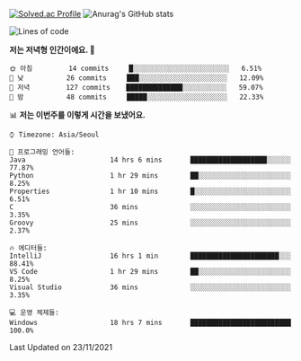 

<!--
**PungwonLee/PungwonLee** is a ✨ _special_ ✨ repository because its `README.md` (this file) appears on your GitHub profile.

Here are some ideas to get you started:

- 🔭 I’m currently working on ...
- 🌱 I’m currently learning ...
- 👯 I’m looking to collaborate on ...
- 🤔 I’m looking for help with ...
- 💬 Ask me about ...
- 📫 How to reach me: ...
- 😄 Pronouns: ...
- ⚡ Fun fact: ...
-->
[![Solved.ac Profile](http://mazassumnida.wtf/api/v2/generate_badge?boj=vnddnjs00)](https://solved.ac/vnddnjs00/)
![Anurag's GitHub stats](https://github-readme-stats.vercel.app/api?username=PungwonLee&show_icons=true&theme=radical)
<!--START_SECTION:waka-->
![Lines of code](https://img.shields.io/badge/%EC%A0%80%EB%8A%94%20%EC%97%AC%ED%83%9C%EA%B9%8C%EC%A7%80%20-86763%20%EC%A4%84%EC%9D%98%20%EC%BD%94%EB%93%9C%EB%A5%BC%20%EC%9E%91%EC%84%B1%ED%96%88%EC%96%B4%EC%9A%94.-blue)

**저는 저녁형 인간이에요. 🦉** 

```text
🌞 아침         14 commits     █░░░░░░░░░░░░░░░░░░░░░░░░   6.51% 
🌆 낮　         26 commits     ███░░░░░░░░░░░░░░░░░░░░░░   12.09% 
🌃 저녁         127 commits    ██████████████░░░░░░░░░░░   59.07% 
🌙 밤　         48 commits     █████░░░░░░░░░░░░░░░░░░░░   22.33%

```


📊 **저는 이번주를 이렇게 시간을 보냈어요.** 

```text
⌚︎ Timezone: Asia/Seoul

💬 프로그래밍 언어들: 
Java                     14 hrs 6 mins       ███████████████████░░░░░░   77.87% 
Python                   1 hr 29 mins        ██░░░░░░░░░░░░░░░░░░░░░░░   8.25% 
Properties               1 hr 10 mins        █░░░░░░░░░░░░░░░░░░░░░░░░   6.51% 
C                        36 mins             ░░░░░░░░░░░░░░░░░░░░░░░░░   3.35% 
Groovy                   25 mins             ░░░░░░░░░░░░░░░░░░░░░░░░░   2.37%

🔥 에디터들: 
IntelliJ                 16 hrs 1 min        ██████████████████████░░░   88.41% 
VS Code                  1 hr 29 mins        ██░░░░░░░░░░░░░░░░░░░░░░░   8.25% 
Visual Studio            36 mins             ░░░░░░░░░░░░░░░░░░░░░░░░░   3.35%

💻 운영 체제들: 
Windows                  18 hrs 7 mins       █████████████████████████   100.0%

```


 Last Updated on 23/11/2021
<!--END_SECTION:waka-->
